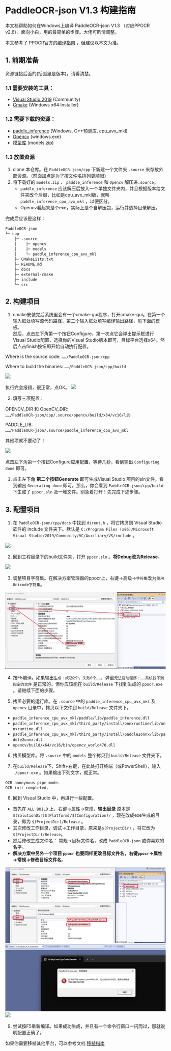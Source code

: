 # PaddleOCR-json V1.3 构建指南

本文档帮助如何在Windows上编译 PaddleOCR-json V1.3 （对应PPOCR v2.6）。面向小白，用的最简单的步骤。大佬可酌情调整。

本文参考了 PPOCR官方的[编译指南](https://github.com/PaddlePaddle/PaddleOCR/blob/release/2.6/deploy/cpp_infer/docs/windows_vs2019_build.md#12-%E4%B8%8B%E8%BD%BD-paddlepaddle-c-%E9%A2%84%E6%B5%8B%E5%BA%93%E5%92%8C-opencv) ，但建议以本文为准。

## 1. 前期准备

资源链接后面的(括弧里是版本)，请看清楚。

### 1.1 需要安装的工具：

- [Visual Studio 2019](https://learn.microsoft.com/zh-cn/visualstudio/releases/2019/release-notes) (Community)
- [Cmake](https://cmake.org/download/) (Windows x64 Installer)

### 1.2 需要下载的资源：

- [paddle_inference](https://paddleinference.paddlepaddle.org.cn/user_guides/download_lib.html#windows) (Windows, C++预测库, cpu_avx_mkl)
- [Opencv](https://github.com/opencv/opencv/releases) (windows.exe)
- [模型库](https://github.com/hiroi-sora/PaddleOCR-json/releases/tag/models%2Fv1.3) (models.zip)

### 1.3 放置资源

1. clone 本仓库。在 `PaddleOCR-json/cpp` 下新建一个文件夹 `.source` 来存放外部资源。（前面加点是为了按文件名排列更顺眼）
2. 将下载好的 `models.zip` 、 `paddle_inference` 和 `Opencv` 解压进`.source`。
   - `paddle_inference` 应该解压后放入一个单独文件夹内，并且根据版本给文件夹改个后缀，比如是cpu_avx_mkl版，就叫 `paddle_inference_cpu_avx_mkl` ，以便区分。
   - Opencv看起来是个exe，实际上是个自解压包，运行并选择目录解压。

完成后应该是这样：
```
PaddleOCR-json
└─ cpp
    ├─ .source
    │    ├─ opencv
    │    ├─ models
    │    └─ paddle_inference_cpu_avx_mkl
    ├─ CMakeLists.txt
    ├─ README.md
    ├─ docs
    ├─ external-cmake
    ├─ include
    └─ src
```

## 2. 构建项目

1. cmake安装完后系统里会有一个cmake-gui程序，打开cmake-gui。在第一个输入框处填写源代码路径，第二个输入框处填写编译输出路径，见下面的模板。  
然后，点击左下角第一个按钮Configure，第一次点它会弹出提示框进行Visual Studio配置，选择你的Visual Studio版本即可，目标平台选择x64。然后点击finish按钮即开始自动执行配置。

Where is the source code: `……/PaddleOCR-json/cpp`

Where to build the binaries: `……/PaddleOCR-json/cpp/build`

![](docs/imgs/b1.png)

执行完会报错，很正常，点OK。
![](docs/imgs/b2.png)

2. 填写三项配置：

OPENCV_DIR 和 OpenCV_DIR:  
`……/PaddleOCR-json/cpp/.source/opencv/build/x64/vc16/lib`

PADDLE_LIB:  
`……/PaddleOCR-json/.source/paddle_inference_cpu_avx_mkl`

其他项就不要动了！

![](docs/imgs/b3.png)

点击左下角第一个按钮Configure应用配置，等待几秒，看到输出 `Configuring done` 即可。

1. 点击左下角 **第二个按钮Generate** 即可生成Visual Studio 项目的sln文件。看到输出 `Generating done` 即可。那么，你会看到 `PaddleOCR-json/cpp/build` 下生成了 `ppocr.sln` 及一堆文件。别急着打开！先完成下述步骤。

## 3. 配置项目

1. 在 `PaddleOCR-json/cpp/docs` 中找到 `dirent.h` ，将它拷贝到 Visual Studio 软件的 include 文件夹下。默认是 `C:/Program Files (x86)/Microsoft Visual Studio/2019/Community/VC/Auxiliary/VS/include` 。

![](docs/imgs/b4.png)

2. 回到工程目录下的build文件夹，打开 `ppocr.sln` 。**将Debug改为Release**。

![](docs/imgs/b5.png)

3. 调整项目字符集。在解决方案管理器的ppocr上，右键→高级→`字符集`改为`使用Unicode字符集`。

![](docs/imgs/b9.png)

4. 按F5编译。如果输出`生成：成功2个，失败0个……`，弹窗`无法启动程序：……系统找不到指定的文件` 是正常的。但你应该能在 `build/Release` 下找到生成的 `ppocr.exe` 。请继续下面的步骤。

5. 拷贝必要的运行库。在 `.source` 中的 `paddle_inference_cpu_avx_mkl` 及 `opencv` 目录中，拷贝以下文件到 `build/Release` 文件夹下。

- `paddle_inference_cpu_avx_mkl/paddle/lib/paddle_inference.dll`
- `paddle_inference_cpu_avx_mkl/third_party/install/onnxruntime/lib/onnxruntime.dll`
- `paddle_inference_cpu_avx_mkl/third_party/install/paddle2onnx/lib/paddle2onnx.dll`
- `opencv/build/x64/vc16/bin/opencv_world470.dll`

6. 拷贝模型库。将 `.source` 中的 `models` 整个拷贝到 `build/Release` 文件夹下。

7. 在`build/Release`下，Shift+右键，在此处打开终端（或PowerShell），输入 `./ppocr.exe` 。如果输出下列文字，就正常。

```
OCR anonymous pipe mode.
OCR init completed.
```

8. 回到 Visual Studio 中，再进行一些配置。  
- 首先在 `ALL BUILD` 上，右键→属性→常规，**输出目录** 原本是 `$(SolutionDir)$(Platform)/$(Configuration)/` ，现在改成exe生成的目录，即为 `$(ProjectDir)/Release` 。  
- 其次修改工作目录，调试→工作目录，原来是`$(ProjectDir)` ，将它改为 `$(ProjectDir)/Release`。
- 然后修改生成文件名： 常规→目标文件名，改成 `PaddleOCR-json` 或你喜欢的名字。
- **解决方案中另外一个项目 `ppocr` 也要同样更改目标文件名，右键`ppocr`→属性→常规→修改目标文件名**。  

![](docs/imgs/b6.png)
![](docs/imgs/b7.png)
![](docs/imgs/b8.png)

9. 尝试按F5重新编译。如果成功生成，并且有一个命令行窗口一闪而过，那就说明配置正确了。

如果你需要移植其他平台，可以参考文档 [移植指南](docs/移植指南.md)
